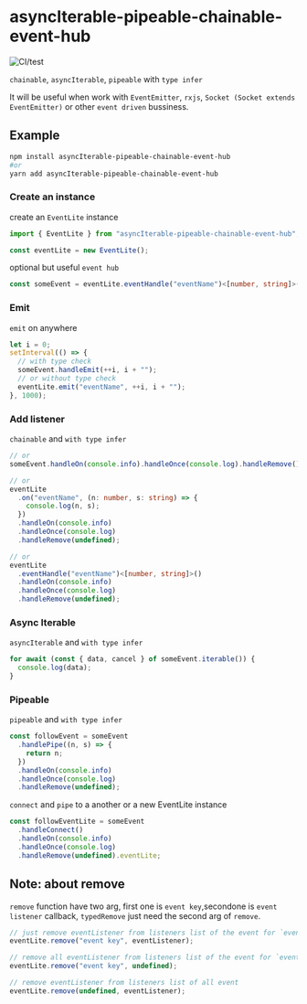 # asyncIterable-pipeable-chainable-event-hub

![CI/test](https://github.com/Akimotorakiyu/asyncIterable-pipeable-chainable-event-hub/workflows/CI/test/badge.svg)

`chainable`, `asyncIterable`, `pipeable` with `type infer`

It will be useful when work with `EventEmitter`, `rxjs`, `Socket (Socket extends EventEmitter)` or other `event driven` bussiness.

## Example

```bash
npm install asyncIterable-pipeable-chainable-event-hub
#or
yarn add asyncIterable-pipeable-chainable-event-hub
```

### Create an instance

create an `EventLite` instance

```ts
import { EventLite } from "asyncIterable-pipeable-chainable-event-hub";

const eventLite = new EventLite();
```

optional but useful `event hub`

```ts
const someEvent = eventLite.eventHandle("eventName")<[number, string]>();
```

### Emit

`emit` on anywhere

```ts
let i = 0;
setInterval(() => {
  // with type check
  someEvent.handleEmit(++i, i + "");
  // or without type check
  eventLite.emit("eventName", ++i, i + "");
}, 1000);
```

### Add listener

`chainable` and `with type infer`

```ts
// or
someEvent.handleOn(console.info).handleOnce(console.log).handleRemove();

// or
eventLite
  .on("eventName", (n: number, s: string) => {
    console.log(n, s);
  })
  .handleOn(console.info)
  .handleOnce(console.log)
  .handleRemove(undefined);

// or
eventLite
  .eventHandle("eventName")<[number, string]>()
  .handleOn(console.info)
  .handleOnce(console.log)
  .handleRemove(undefined);
```

### Async Iterable

`asyncIterable` and `with type infer`

```ts
for await (const { data, cancel } of someEvent.iterable()) {
  console.log(data);
}
```

### Pipeable

`pipeable` and `with type infer`

```ts
const followEvent = someEvent
  .handlePipe((n, s) => {
    return n;
  })
  .handleOn(console.info)
  .handleOnce(console.log)
  .handleRemove(undefined);
```

`connect` and `pipe` to a another or a new EventLite instance

```ts
const followEventLite = someEvent
  .handleConnect()
  .handleOn(console.info)
  .handleOnce(console.log)
  .handleRemove(undefined).eventLite;
```

## Note: about remove

`remove` function have two arg, first one is `event key`,secondone is `event listener` callback, `typedRemove` just need the second arg of `remove`.

```ts
// just remove eventListener from listeners list of the event for `event key`
eventLite.remove("event key", eventListener);

// remove all eventListener from listeners list of the event for `event key`
eventLite.remove("event key", undefined);

// remove eventListener from listeners list of all event
eventLite.remove(undefined, eventListener);
```
